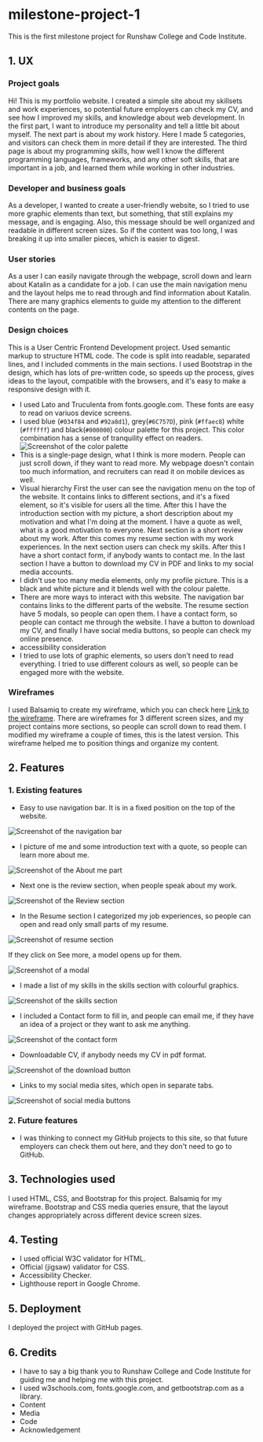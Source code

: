 # milestone-project-1
This is the first milestone project for Runshaw College and Code Institute.
## 1. UX
### Project goals
Hi! This is my portfolio website. I created a simple site about my skillsets and work experiences, so potential future employers can check my CV, and see how I improved my skills, and knowledge about web development. In the first part, I want to introduce my personality and tell a little bit about myself. The next part is about my work history. Here I made 5 categories, and visitors can check them in more detail if they are interested. The third page is about my programming skills, how well I know the different programming languages, frameworks, and any other soft skills, that are important in a job, and learned them while working in other industries. 
### Developer and business goals
As a developer, I wanted to create a user-friendly website, so I tried to use more graphic elements than text, but something, that still explains my message, and is engaging. Also, this message should be well organized and readable in different screen sizes. So if the content was too long, I was breaking it up into smaller pieces, which is easier to digest.
### User stories
As a user I can easily navigate through the webpage, scroll down and learn about Katalin as a candidate for a job. I can use the main navigation menu and the layout helps me to read through and find information about Katalin. There are many graphics elements to guide my attention to the different contents on the page. 
### Design choices
This is a User Centric Frontend Development project. Used semantic markup to structure HTML code. The code is split into readable, separated lines, and I included comments in the main sections. I used Bootstrap in the design, which has lots of pre-written code, so speeds up the process, gives ideas to the layout, compatible with the browsers, and it's easy to make a responsive design with it.
* I used Lato and Truculenta from fonts.google.com. These fonts are easy to read on variuos device screens.
* I used blue (`#034f84` and `#92a8d1`), grey(`#6C757D`), pink (`#ffaec8`) white (`#ffffff`) and black(`#000000`) colour palette for this project. This color combination has a sense of tranquility effect on readers. 
![Screenshot of the color palette](assets/images/readme_images/color_palette.png)
* This is a single-page design, what I think is more modern. People can just scroll down, if they want to read more. My webpage doesn't contain too much information, and recruiters can read it on mobile devices as well.
* Visual hierarchy
First the user can see the navigation menu on the top of the website. It contains links to different sections, and it's a fixed element,  so it's visible for users all the time. After this I have the introduction section with my picture,  a short description about my motivation and what I'm doing at the moment. I have a quote as well, what is a good motivation to everyone. Next section is a short review about my work. After this comes my resume section with my work experiences. In the next section users can check my skills. After this I have a short contact form, if anybody wants to contact me. In the last section I have a button to download my CV in PDF and links to my social media accounts.
* I didn't use too many media elements,  only my profile picture. This is a black and white picture and it blends well with the colour palette. 
* There are more ways to interact with this website. The navigation bar contains links to the different parts of the website. The resume section have 5 modals, so people can open them. I have a contact form, so people can contact me through the website. I have a button to download my CV, and finally I have social media buttons, so people can check my online presence. 
* accessibility consideration
* I tried to use lots of graphic elements,  so users don't need to read everything. I tried to use different colours as well, so people can be engaged more with the website. 
### Wireframes
I used Balsamiq to create my wireframe, which you can check here [Link to the wireframe](/Milestone-project1.pdf). There are wireframes for 3 different screen sizes, and my project contains more sections, so people can scroll down to read them. I modified my wireframe a couple of times, this is the latest version. This wireframe helped me to position things and organize my content.
## 2. Features
### 1. Existing features
  * Easy to use navigation bar. It is in a fixed position on the top of the website. 

  ![Screenshot of the navigation bar](assets/images/readme_images/navbar.png)

  * I picture of me and some introduction text with a quote, so people can learn more about me.

  ![Screenshot of the About me part](assets/images/readme_images/intro.png)

  * Next one is the review section, when people speak about my work.

  ![Screenshot of the Review section](assets/images/readme_images/review.png)

  * In the Resume section I categorized my job experiences, so people can open and read only small parts of my resume. 

  ![Screenshot of resume section](assets/images/readme_images/resume.png)

  If they click on See more, a model opens up for them.

  ![Screenshot of a modal](assets/images/readme_images/resume_modal.png)

  * I made a list of my skills in the skills section with colourful graphics.

  ![Screenshot of the skills section](assets/images/readme_images/skills.png)

  * I included a Contact form to fill in, and people can email me, if they have an idea of a project or they want to ask me anything. 

  ![Screenshot of the contact form](assets/images/readme_images/contact_form.png)

  * Downloadable CV, if anybody needs my CV in pdf format. 

  ![Screenshot of the download button](assets/images/readme_images/cv_download.png)

  * Links to my social media sites, which open in separate tabs. 

  ![Screenshot of social media buttons](assets/images/readme_images/social_media.png)
### 2.  Future features
* I was thinking to connect my GitHub projects to this site, so that future employers can check them out here, and they don't need to go to GitHub. 
## 3. Technologies used
I used HTML, CSS, and Bootstrap for this project. Balsamiq for my wireframe. Bootstrap and CSS media queries ensure, that the layout changes appropriately across different device screen sizes.
## 4. Testing
* I used official W3C validator for HTML.
* Official (jigsaw) validator for CSS.
* Accessibility Checker.
* Lighthouse report in Google Chrome.
## 5. Deployment
I deployed the project with GitHub pages.
## 6. Credits
* I have to say a big thank you to Runshaw College and Code Institute for guiding me and helping me with this project.
* I used w3schools.com, fonts.google.com, and getbootstrap.com as a library. 
* Content
* Media
* Code
* Acknowledgement


[def]: /assets/images/readme_images/intro.png

